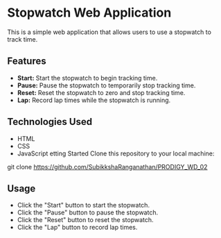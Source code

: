 
# Stopwatch Web Application

This is a simple web application that allows users to use a stopwatch to track time.

## Features

- **Start:** Start the stopwatch to begin tracking time.
- **Pause:** Pause the stopwatch to temporarily stop tracking time.
- **Reset:** Reset the stopwatch to zero and stop tracking time.
- **Lap:** Record lap times while the stopwatch is running.

## Technologies Used

- HTML
- CSS
- JavaScript
etting Started
Clone this repository to your local machine:

git clone https://github.com/SubikkshaRanganathan/PRODIGY_WD_02

## Usage

- Click the "Start" button to start the stopwatch.
- Click the "Pause" button to pause the stopwatch.
- Click the "Reset" button to reset the stopwatch.
- Click the "Lap" button to record lap times.
